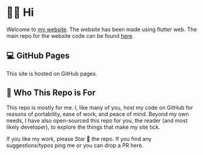 # :man_cartwheeling: Hi

Welcome to [my website](https://huzaifasaeed.github.io/). The website has been made using flutter web. The main repo for the website code can be found [here](https://github.com/huzaifasaeed/portfolio-website).
## :computer: GitHub Pages

This site is hosted on GitHub pages.
## :space_invader: Who This Repo is For

This repo is mostly for me. I, like many of you, host my code on GitHub for reasons of portability, ease of work, and peace of mind. Beyond my own needs, I have also open-sourced this repo for you, the reader (and most likely developer), to explore the things that make my site tick.

If you like my work, please Star 🌟 the repo. If you find any suggestions/typos ping me or you can drop a PR here.
